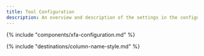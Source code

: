 ```yaml
---
title: Tool Configuration
description: An overview and description of the settings in the configuration menu of the component
---
```


{% include "components/xfa-configuration.md"  %}


{% include "destinations/column-name-style.md"  %}
